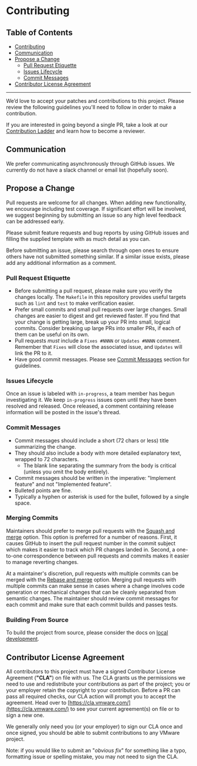 # Contributing

## Table of Contents

* [Contributing](#contributing)
* [Communication](#communication)
* [Propose a Change](#propose-a-change)
  * [Pull Request Etiquette](#pull-request-etiquette)
  * [Issues Lifecycle](#issues-lifecycle)
  * [Commit Messages](#commit-messages)
* [Contributor License Agreement](#contributor-license-agreement)

--------------

We’d love to accept your patches and contributions to this project. Please
review the following guidelines you'll need to follow in order to make a
contribution.

If you are interested in going beyond a single PR, take a look at our
[Contribution Ladder](docs/contribution-ladder.md) and learn how to become a
reviewer.

## Communication

We prefer communicating asynchronously through GitHub issues. We currently do
not have a slack channel or email list (hopefully soon).

## Propose a Change

Pull requests are welcome for all changes. When adding new functionality, we
encourage including test coverage. If significant effort will be involved, we
suggest beginning by submitting an issue so any high level feedback can be
addressed early.

Please submit feature requests and bug reports by using GitHub issues and filling
the supplied template with as much detail as you can.

Before submitting an issue, please search through open ones to ensure others
have not submitted something similar. If a similar issue exists, please add any
additional information as a comment.

### Pull Request Etiquette

* Before submitting a pull request, please make sure you verify the changes
  locally. The `Makefile` in this repository provides useful targets such as
  `lint` and `test` to make verification easier.
* Prefer small commits and small pull requests over large changes.
  Small changes are easier to digest and get reviewed faster. If you find
  that your change is getting large, break up your PR into small, logical
  commits. Consider breaking up large PRs into smaller PRs, if each of them
  can be useful on its own.
* Pull requests *must* include a `Fixes #NNNN` or `Updates #NNNN` comment. Remember
  that `Fixes` will close the associated issue, and `Updates` will link the PR to it.
* Have good commit messages. Please see [Commit Messages](#commit-messages)
  section for guidelines.

### Issues Lifecycle

Once an issue is labeled with `in-progress`, a team member has begun
investigating it. We keep `in-progress` issues open until they have been
resolved and released. Once released, a comment containing release information
will be posted in the issue's thread.

### Commit Messages

* Commit messages should include a short (72 chars or less) title summarizing the change.
* They should also include a body with more detailed explanatory text, wrapped to 72 characters.
  * The blank line separating the summary from the body is critical (unless you omit the body entirely).
* Commit messages should be written in the imperative: "Implement feature" and not "Implemented feature".
* Bulleted points are fine.
* Typically a hyphen or asterisk is used for the bullet, followed by a single space.

### Merging Commits

Maintainers should prefer to merge pull requests with the [Squash and merge](https://help.github.com/en/github/collaborating-with-issues-and-pull-requests/about-pull-request-merges#squash-and-merge-your-pull-request-commits) option.
This option is preferred for a number of reasons.
First, it causes GitHub to insert the pull request number in the commit subject
which makes it easier to track which PR changes landed in.
Second, a one-to-one correspondence between pull requests and commits makes it
easier to manage reverting changes.

At a maintainer's discretion, pull requests with multiple commits can be merged
with the [Rebase and merge](https://help.github.com/en/github/collaborating-with-issues-and-pull-requests/about-pull-request-merges#rebase-and-merge-your-pull-request-commits)
option. Merging pull requests with multiple commits can make sense in cases
where a change involves code generation or mechanical changes that can be
cleanly separated from semantic changes. The maintainer should review commit
messages for each commit and make sure that each commit builds and passes
tests.

### Building From Source

To build the project from source, please consider the docs on [local development](docs/dev/build.md).

## Contributor License Agreement

All contributors to this project must have a signed Contributor License
Agreement (**"CLA"**) on file with us. The CLA grants us the permissions we
need to use and redistribute your contributions as part of the project; you or
your employer retain the copyright to your contribution. Before a PR can pass
all required checks, our CLA action will prompt you to accept the agreement.
Head over to [https://cla.vmware.com/](https://cla.vmware.com/) to see your
current agreement(s) on file or to sign a new one.

We generally only need you (or your employer) to sign our CLA once and once
signed, you should be able to submit contributions to any VMware project.

Note: if you would like to submit an "_obvious fix_" for something like a typo,
formatting issue or spelling mistake, you may not need to sign the CLA.
